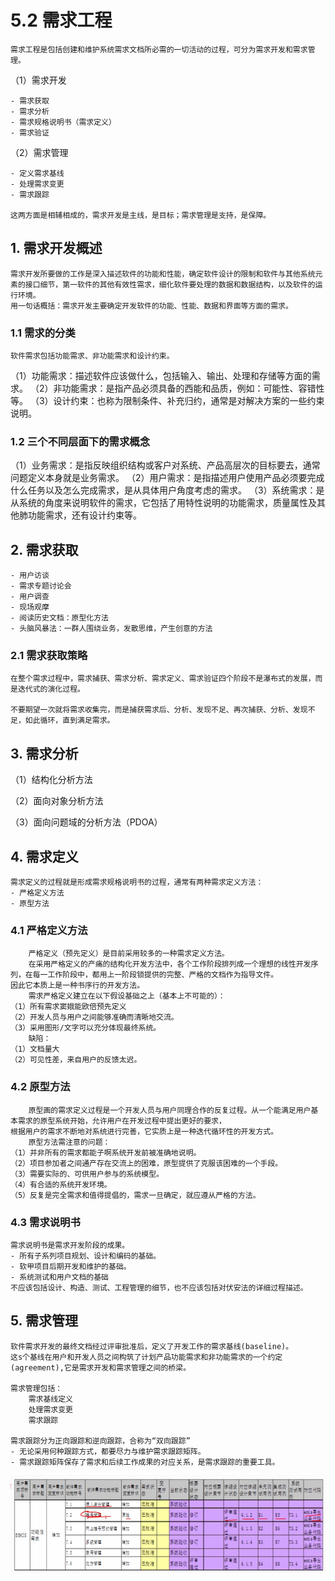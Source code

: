 # 5.2 需求工程

    需求工程是包括创建和维护系统需求文档所必需的一切活动的过程，可分为需求开发和需求管理。

（1）需求开发

    - 需求获取
    - 需求分析
    - 需求规格说明书（需求定义）
    - 需求验证

（2）需求管理

    - 定义需求基线
    - 处理需求变更
    - 需求跟踪

    这两方面是相辅相成的，需求开发是主线，是目标；需求管理是支持，是保障。

## 1. 需求开发概述

    需求开发所要做的工作是深入描述软件的功能和性能，确定软件设计的限制和软件与其他系统元素的接口细节，第一软件的其他有效性需求，细化软件要处理的数据和数据结构，以及软件的运行环境。
    用一句话概括：需求开发主要确定开发软件的功能、性能、数据和界面等方面的需求。

### 1.1 需求的分类

    软件需求包括功能需求、非功能需求和设计约束。
（1）功能需求：描述软件应该做什么，包括输入、输出、处理和存储等方面的需求。
（2）非功能需求：是指产品必须具备的西能和品质，例如：可能性、容错性等。
（3）设计约束：也称为限制条件、补充归约，通常是对解决方案的一些约束说明。

### 1.2 三个不同层面下的需求概念

（1）业务需求：是指反映组织结构或客户对系统、产品高层次的目标要去，通常问题定义本身就是业务需求。
（2）用户需求：是指描述用户使用产品必须要完成什么任务以及怎么完成需求，是从具体用户角度考虑的需求。
（3）系统需求：是从系统的角度来说明软件的需求，它包括了用特性说明的功能需求，质量属性及其他肺功能需求，还有设计约束等。

## 2. 需求获取

    - 用户访谈
    - 需求专题讨论会
    - 用户调查
    - 现场观摩
    - 阅读历史文档：原型化方法
    - 头脑风暴法：一群人围绕业务，发散思维，产生创意的方法

### 2.1 需求获取策略

    在整个需求过程中，需求捕获、需求分析、需求定义、需求验证四个阶段不是瀑布式的发展，而是迭代式的演化过程。

    不要期望一次就将需求收集完，而是捕获需求后、分析、发现不足、再次捕获、分析、发现不足，如此循环，直到满足需求。

## 3. 需求分析

（1）结构化分析方法

（2）面向对象分析方法

（3）面向问题域的分析方法（PDOA）

## 4. 需求定义

    需求定义的过程就是形成需求规格说明书的过程，通常有两种需求定义方法：
    - 严格定义方法
    - 原型方法

### 4.1 严格定义方法

        严格定义（预先定义）是目前采用较多的一种需求定义方法。
        在采用严格定义的产痛的结构化开发方法中，各个工作阶段排列成一个理想的线性开发序列，在每一工作阶段中，都用上一阶段锁提供的完整、严格的文档作为指导文件。
    因此它本质上是一种书序行的开发方法。
        需求严格定义建立在以下假设基础之上（基本上不可能的）：
    （1）所有需求窦娥能欧倍预先定义
    （2）开发人员与用户之间能够准确而清晰地交流。
    （3）采用图形/文字可以充分体现最终系统。
        缺陷：
    （1）文档量大
    （2）可见性差，来自用户的反馈太迟。

### 4.2 原型方法

        原型画的需求定义过程是一个开发人员与用户同理合作的反复过程。从一个能满足用户基本需求的原型系统开始，允许用户在开发过程中提出更好的要求，
    根据用户的需求不断地对系统进行完善，它实质上是一种迭代循环性的开发方式。
        原型方法需注意的问题：
    （1）并非所有的需求都能子啊系统开发前被准确地说明。
    （2）项目参加者之间通产存在交流上的困难，原型提供了克服该困难的一个手段。
    （3）需要实际的、可供用户参与的系统模型。
    （4）有合适的系统开发环境。
    （5）反复是完全需求和值得提倡的，需求一旦确定，就应遵从严格的方法。

### 4.3 需求说明书
    
    需求说明书是需求开发阶段的成果。
    - 所有子系列项目规划、设计和编码的基础。
    - 软甲项目后期开发和维护的基础。
    - 系统测试和用户文档的基础
    不应该包括设计、构造、测试、工程管理的细节，也不应该包括对伏安法的详细过程描述。

## 5. 需求管理

    软件需求开发的最终文档经过评审批准后，定义了开发工作的需求基线(baseline)。
    这s个基线在用户和开发人员之间构筑了计划产品功能需求和非功能需求的一个约定(agreement),它是需求开发和需求管理之间的桥梁。

    需求管理包括：
        需求基线定义
        处理需求变更
        需求跟踪
    
    需求跟踪分为正向跟踪和逆向跟踪，合称为“双向跟踪”
    - 无论采用何种跟踪方式，都要尽力与维护需求跟踪矩阵。
    - 需求跟踪矩阵保存了需求和后续工作成果的对应关系，是需求跟踪的重要工具。

![需求跟踪矩阵](./source/image/5.2-01.png)












































